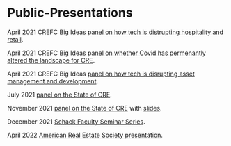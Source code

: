 # Public-Presentations

April 2021 CREFC Big Ideas [panel on how tech is distrupting hospitality and retail](https://nyu.zoom.us/rec/share/91zkiweuH6lon8KCUmbmD2nSdpr0VMq7oC2HLwPD1ugY13dExOPjBlKMreeBNT8v.gDxPshERxtYLG6By?startTime=1617984088000).

April 2021 CREFC Big Ideas [panel on whether Covid has permenantly altered the landscape for CRE](https://nyu.zoom.us/rec/share/Yk1SQzylODyZU3cn1mYiwnPh2TdZ-mUE161LROuKkQchYGGAkntJGg0261fqIlpU.XXor4sA9Kb8EaV2x?startTime=1619194002000).

April 2021 CREFC Big Ideas [panel on how tech is disrupting asset management and development](https://nyu.zoom.us/recording/detail?meeting_id=%2Bf1rxO99SSORp8LtrCXi6A%3D%3D).

July 2021 [panel on the State of CRE](https://www.reonomy.com/webinars/julystateofcre).

November 2021 [panel on the State of CRE](https://www.reonomy.com/webinars/q4stateofcre21) with [slides](https://nbviewer.org/github/thsavage/Public-Presentations/blob/main/Reonomy%20November%2010.ipynb).

December 2021 [Schack Faculty Seminar Series](https://github.com/thsavage/Public-Presentations/blob/main/Implications%20of%20the%20Current%20Economic%20Cycle%20for%20CRE.ipynb). 

April 2022 [American Real Estate Society presentation](https://github.com/thsavage/Public-Presentations/blob/main/AI%20and%20Machine%20Learing%20for%20Real%20Estate%20Forecasting.pdf).
